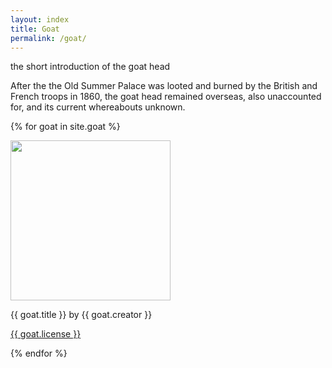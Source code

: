 ```yaml
---
layout: index
title: Goat
permalink: /goat/
---
```

the short introduction of the goat head

After the the Old Summer Palace was looted and burned by the British and French troops in 1860, the goat head remained overseas, also unaccounted for, and its current whereabouts unknown.

{% for goat in site.goat %}

<img src="{{ goat.image-url }}" width = 256>
<p>{{ goat.title }} by {{ goat.creator }}</p>
<p><a href="{{ goat.license-url }}">{{ goat.license }}</a></p>

{% endfor %}